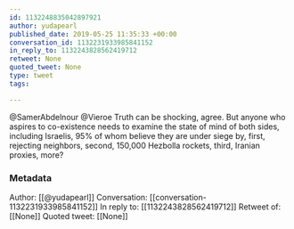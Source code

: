 ```yaml
---
id: 1132248835042897921
author: yudapearl
published_date: 2019-05-25 11:35:33 +00:00
conversation_id: 1132231933985841152
in_reply_to: 1132243828562419712
retweet: None
quoted_tweet: None
type: tweet
tags:

---
```


@SamerAbdelnour @Vieroe Truth can be shocking, agree. But anyone who aspires to co-existence needs to examine the state of mind of both sides, including Israelis, 95% of whom believe they are under siege by, first, rejecting neighbors, second, 150,000 Hezbolla rockets, third, Iranian proxies, more?

### Metadata

Author: [[@yudapearl]]
Conversation: [[conversation-1132231933985841152]]
In reply to: [[1132243828562419712]]
Retweet of: [[None]]
Quoted tweet: [[None]]
